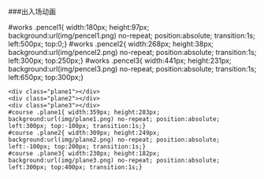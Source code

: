 ###出入场动画
	<div class="pencel1"></div>
    <div class="pencel2"></div>
    <div class="pencel3"></div>
	#works .pencel1{ width:180px; height:97px; background:url(img/pencel1.png) no-repeat; position:absolute; transition:1s; left:500px; top:0;}
	#works .pencel2{ width:268px; height:38px; background:url(img/pencel2.png) no-repeat; position:absolute; transition:1s; left:300px; top:250px;}
	#works .pencel3{ width:441px; height:231px; background:url(img/pencel3.png) no-repeat; position:absolute; transition:1s; left:650px; top:300px;}
	
	
	
    
    
    <div class="plane1"></div>
    <div class="plane2"></div>
    <div class="plane3"></div>
	#course .plane1{ width:359px; height:283px; background:url(img/plane1.png) no-repeat; position:absolute; left:300px; top:-100px; transition:1s;}
	#course .plane2{ width:309px; height:249px; background:url(img/plane2.png) no-repeat; position:absolute; left:-100px; top:200px; transition:1s;}
	#course .plane3{ width:230px; height:182px; background:url(img/plane3.png) no-repeat; position:absolute; left:300px; top:400px; transition:1s;}

